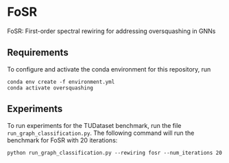 # FoSR
FoSR: First-order spectral rewiring for addressing oversquashing in GNNs

## Requirements
To configure and activate the conda environment for this repository, run
```
conda env create -f environment.yml
conda activate oversquashing
```

## Experiments
To run experiments for the TUDataset benchmark, run the file ```run_graph_classification.py```. The following command will run the benchmark for FoSR with 20 iterations:
```
python run_graph_classification.py --rewiring fosr --num_iterations 20
```
